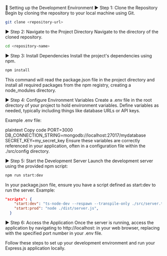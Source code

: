 :link: Setting up the Development Environment
:arrow_forward: Step 1: Clone the Repository
Begin by cloning the repository to your local machine using Git.

```bash
git clone <repository-url>
```

:arrow_forward: Step 2: Navigate to the Project Directory
Navigate to the directory of the cloned repository.

```bash
cd <repository-name>
```

:arrow_forward: Step 3: Install Dependencies
Install the project's dependencies using npm.

```bash
npm install
```

This command will read the package.json file in the project directory and install all required packages from the npm registry, creating a node_modules directory.

:arrow_forward: Step 4: Configure Environment Variables
Create a .env file in the root directory of your project to hold environment variables. Define variables as needed, typically including things like database URLs or API keys.

Example .env file:

plaintext
Copy code
PORT=3000
DB_CONNECTION_STRING=mongodb://localhost:27017/mydatabase
SECRET_KEY=my_secret_key
Ensure these variables are correctly referenced in your application, often in a configuration file within the ./src/config directory.

:arrow_forward: Step 5: Start the Development Server
Launch the development server using the provided npm script:

```bash
npm run start:dev
```

In your package.json file, ensure you have a script defined as start:dev to run the server. Example:

```json
"scripts": {
    "start:dev": "ts-node-dev --respawn --transpile-only ./src/server.ts",
    "start:prod": "node ./dist/server.js",
  }
```

:arrow_forward: Step 6: Access the Application
Once the server is running, access the application by navigating to http://localhost:<port> in your web browser, replacing <port> with the specified port number in your .env file.

Follow these steps to set up your development environment and run your Express.js application locally.
